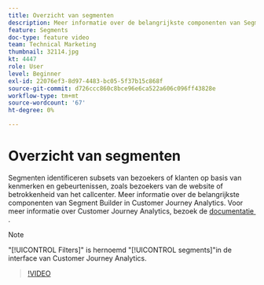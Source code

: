 ```yaml
---
title: Overzicht van segmenten
description: Meer informatie over de belangrijkste componenten van Segment Builder in Customer Journey Analytics.
feature: Segments
doc-type: feature video
team: Technical Marketing
thumbnail: 32114.jpg
kt: 4447
role: User
level: Beginner
exl-id: 22076ef3-8d97-4483-bc05-5f37b15c868f
source-git-commit: d726ccc860c8bce96e6ca522a606c096ff43828e
workflow-type: tm+mt
source-wordcount: '67'
ht-degree: 0%

---
```


# Overzicht van segmenten

Segmenten identificeren subsets van bezoekers of klanten op basis van kenmerken en gebeurtenissen, zoals bezoekers van de website of betrokkenheid van het callcenter. Meer informatie over de belangrijkste componenten van Segment Builder in Customer Journey Analytics. Voor meer informatie over Customer Journey Analytics, bezoek de [&#x200B; documentatie &#x200B;](https://experienceleague.adobe.com/nl/docs/analytics-platform/using/cja-components/cja-segments/filters-overview).

>[!NOTE]
>
> &quot;[!UICONTROL Filters]&quot; is hernoemd &quot;[!UICONTROL segments]&quot;in de interface van Customer Journey Analytics.

>[!VIDEO](https://video.tv.adobe.com/v/32114/?quality=12&learn=on)
